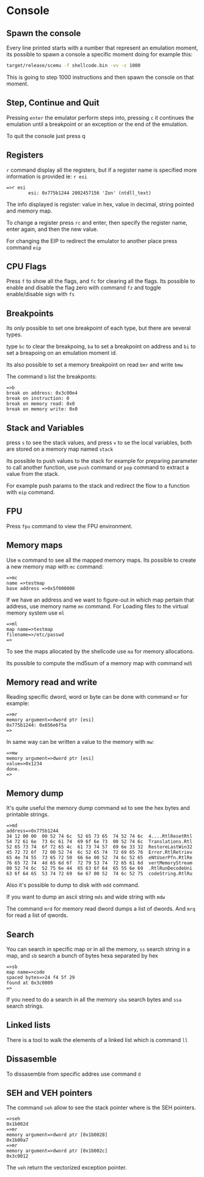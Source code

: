 # Console

## Spawn the console

Every line printed  starts with a number that represent an emulation moment, its possible to spawn a console a specific moment doing for example this:

```bash
target/release/scemu -f shellcode.bin -vv -c 1000
```

This is going to step 1000 instructions and then spawn the console on that moment.

## Step, Continue and Quit

Pressing `enter` the emulator perform steps into, pressing `c` it continues the emulation until a breakpoint or an exception or the end of the emulation.

To quit the console just press q

## Registers

`r` command display all the registers, but if a register name is specified more information is provided ie: `r esi`

```
=>r esi
        esi: 0x775b1244 2002457156 'Zon' (ntdll_text)
```

The info displayed is register: value in hex, value in decimal, string pointed and memory map.

To change a register press `rc` and enter, then specify the register name, enter again, and then the new value.

For changing the EIP to redirect the emulator to another place press command `eip`

## CPU Flags

Press `f` to show all the flags, and `fc` for clearing all the flags. Its possible to enable and disable the flag zero with command `fz` and toggle enable/disable sign with `fs`

## Breakpoints

Its only possible to set one breakpoint of each type, but there are several types.

type `bc` to clear the breakpoing, `ba` to set a breakpoint on address and `bi` to set a breapoing on an emulation moment id.

Its also possible to set a memory breakpoint on read `bmr` and write `bmw` 

The command `b` list the breakponts:
```
=>b
break on address: 0x3c00e4
break on instruction: 0
break on memory read: 0x0
break on memory write: 0x0
```

## Stack and Variables

press `s` to see the stack values, and press `v` to se the local variables, both are stored on a memory map named `stack`

Its possible to push values to the stack for example for preparing parameter to call another function, use `push` command or `pop` command to extract a value from the stack.

For example push params to the stack and redirect the flow to a function with `eip` command.

## FPU

Press `fpu` command to view the FPU environment.

## Memory maps

Use `m` command to see all the mapped memory maps. Its possible to create a new memory map with `mc` command:

```
=>mc 
name =>testmap
base address =>0x5f000000
```

If we have an address and we want to figure-out in which map pertain that address, use memory name `mn` command.
For Loading files to the virtual memory system use `ml`

```
=>ml
map name=>testmap
filename=>/etc/passwd
=>
```

To see the maps allocated by the shellcode use `ma` for memory allocations.

Its possible to compute the md5sum of a memory map with command `md5`

## Memory read and write

Reading specific dword, word or byte can be done with command `mr` for example:

```
=>mr
memory argument=>dword ptr [esi]
0x775b1244: 0x656e6f5a
=>
```

In same way can be written a value to the memory with `mw`:

```
=>mw
memory argument=>dword ptr [esi]
value=>0x1234
done.
=>
```

## Memory dump

It's quite useful the memory dump command `md` to see the hex bytes and printable strings.

```
=>md
address=>0x775b1244 
34 12 00 00  00 52 74 6c  52 65 73 65  74 52 74 6c  4....RtlResetRtl
54 72 61 6e  73 6c 61 74  69 6f 6e 73  00 52 74 6c  Translations.Rtl
52 65 73 74  6f 72 65 4c  61 73 74 57  69 6e 33 32  RestoreLastWin32
45 72 72 6f  72 00 52 74  6c 52 65 74  72 69 65 76  Error.RtlRetriev
65 4e 74 55  73 65 72 50  66 6e 00 52  74 6c 52 65  eNtUserPfn.RtlRe
76 65 72 74  4d 65 6d 6f  72 79 53 74  72 65 61 6d  vertMemoryStream
00 52 74 6c  52 75 6e 44  65 63 6f 64  65 55 6e 69  .RtlRunDecodeUni
63 6f 64 65  53 74 72 69  6e 67 00 52  74 6c 52 75  codeString.RtlRu
```

Also it's possible to dump to disk with `mdd` command.

If you want to dump an ascii string `mds` and wide string with `mdw`

The command `mrd` for memory read dword dumps a list of dwords. And `mrq` for read a list of qwords.


## Search 

You can search in specific map or in all the memory, `ss` search string in a map, and `sb` search a bunch of bytes hexa separated by hex

```
=>sb
map name=>code
spaced bytes=>24 f4 5f 29
found at 0x3c0009
=>
```

If you need to do a search in all the memory `sba` search bytes and `ssa` search strings.

## Linked lists

There is a tool to walk the elements of a linked list which is command `ll` 

## Dissasemble

To dissasemble from specific addres use command `d`

## SEH and VEH pointers 

The command `seh` allow to see the stack pointer where is the SEH pointers.


```
=>seh
0x1b002d
=>mr
memory argument=>dword ptr [0x1b0028]
0x1b00a7
=>mr 
memory argument=>dword ptr [0x1b002c]
0x3c0012
```

The `veh` return the vectorized exception pointer.
